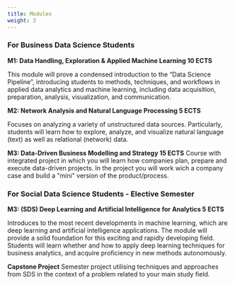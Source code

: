 ```yaml
---
title: Modules
weight: 3
---
```


### For Business Data Science Students

**M1: Data Handling, Exploration & Applied Machine Learning 10 ECTS**

This module will prove a condensed introduction to the “Data Science Pipeline”, introducing students to methods, techniques, and workflows in applied data analytics and machine learning, including data acquisition, preparation, analysis, visualization, and communication.

**M2: Network Analysis and Natural Language Processing 5 ECTS**

Focuses on analyzing a variety of unstructured data sources. Particularly, students will learn how to explore, analyze, and visualize natural language (text) as well as relational (network) data.


**M3: Data-Driven Business Modelling and Strategy 15 ECTS**
Course with integrated project in which you will learn how companies plan, prepare and execute data-driven projects. In the project you will work wich a company case and build a "mini" version of the product/process.


### For Social Data Science Students - Elective Semester

**M3: (SDS) Deep Learning and Artificial Intelligence for Analytics 5 ECTS**

Introduces to the most recent developments in machine learning, which are deep learning and artificial intelligence applications. The module will provide a solid foundation for this exciting and rapidly developing field. Students will learn whether and how to apply deep learning techniques for business analytics, and acquire proficiency in new methods autonomously.


**Capstone Project**
Semester project utilising techniques and approaches from SDS in the context of a problem related to your main study field.


<!-- 
* Submission ~8/1 2022
* [Requirements]({{< ref "05_requirements_project.md" >}})
-->

